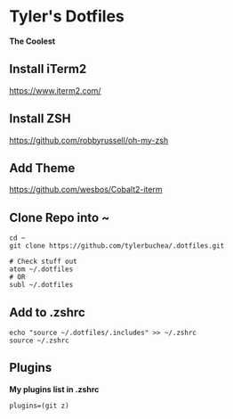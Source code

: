 # Tyler's Dotfiles

**The Coolest**

## Install iTerm2
https://www.iterm2.com/

## Install ZSH
https://github.com/robbyrussell/oh-my-zsh

## Add Theme
https://github.com/wesbos/Cobalt2-iterm

## Clone Repo into ~

```
cd ~
git clone https://github.com/tylerbuchea/.dotfiles.git

# Check stuff out
atom ~/.dotfiles
# OR
subl ~/.dotfiles

```

## Add to .zshrc

```
echo "source ~/.dotfiles/.includes" >> ~/.zshrc
source ~/.zshrc

```

## Plugins

**My plugins list in .zshrc**

```
plugins=(git z)

```
